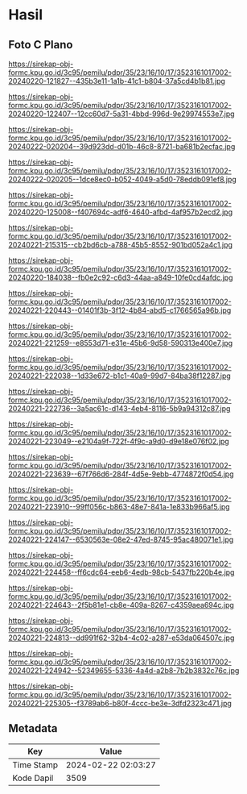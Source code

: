 # Hasil

## Foto C Plano

https://sirekap-obj-formc.kpu.go.id/3c95/pemilu/pdpr/35/23/16/10/17/3523161017002-20240220-121827--435b3e11-1a1b-41c1-b804-37a5cd4b1b81.jpg

https://sirekap-obj-formc.kpu.go.id/3c95/pemilu/pdpr/35/23/16/10/17/3523161017002-20240220-122407--12cc60d7-5a31-4bbd-996d-9e29974553e7.jpg

https://sirekap-obj-formc.kpu.go.id/3c95/pemilu/pdpr/35/23/16/10/17/3523161017002-20240222-020204--39d923dd-d01b-46c8-8721-ba681b2ecfac.jpg

https://sirekap-obj-formc.kpu.go.id/3c95/pemilu/pdpr/35/23/16/10/17/3523161017002-20240222-020205--1dce8ec0-b052-4049-a5d0-78eddb091ef8.jpg

https://sirekap-obj-formc.kpu.go.id/3c95/pemilu/pdpr/35/23/16/10/17/3523161017002-20240220-125008--f407694c-adf6-4640-afbd-4af957b2ecd2.jpg

https://sirekap-obj-formc.kpu.go.id/3c95/pemilu/pdpr/35/23/16/10/17/3523161017002-20240221-215315--cb2bd6cb-a788-45b5-8552-901bd052a4c1.jpg

https://sirekap-obj-formc.kpu.go.id/3c95/pemilu/pdpr/35/23/16/10/17/3523161017002-20240220-184038--fb0e2c92-c6d3-44aa-a849-10fe0cd4afdc.jpg

https://sirekap-obj-formc.kpu.go.id/3c95/pemilu/pdpr/35/23/16/10/17/3523161017002-20240221-220443--01401f3b-3f12-4b84-abd5-c1766565a96b.jpg

https://sirekap-obj-formc.kpu.go.id/3c95/pemilu/pdpr/35/23/16/10/17/3523161017002-20240221-221259--e8553d71-e31e-45b6-9d58-590313e400e7.jpg

https://sirekap-obj-formc.kpu.go.id/3c95/pemilu/pdpr/35/23/16/10/17/3523161017002-20240221-222038--1d33e672-b1c1-40a9-99d7-84ba38f12287.jpg

https://sirekap-obj-formc.kpu.go.id/3c95/pemilu/pdpr/35/23/16/10/17/3523161017002-20240221-222736--3a5ac61c-d143-4eb4-8116-5b9a94312c87.jpg

https://sirekap-obj-formc.kpu.go.id/3c95/pemilu/pdpr/35/23/16/10/17/3523161017002-20240221-223049--e2104a9f-722f-4f9c-a9d0-d9e18e076f02.jpg

https://sirekap-obj-formc.kpu.go.id/3c95/pemilu/pdpr/35/23/16/10/17/3523161017002-20240221-223639--67f766d6-284f-4d5e-9ebb-4774872f0d54.jpg

https://sirekap-obj-formc.kpu.go.id/3c95/pemilu/pdpr/35/23/16/10/17/3523161017002-20240221-223910--99ff056c-b863-48e7-841a-1e833b966af5.jpg

https://sirekap-obj-formc.kpu.go.id/3c95/pemilu/pdpr/35/23/16/10/17/3523161017002-20240221-224147--6530563e-08e2-47ed-8745-95ac480071e1.jpg

https://sirekap-obj-formc.kpu.go.id/3c95/pemilu/pdpr/35/23/16/10/17/3523161017002-20240221-224458--ff6cdc64-eeb6-4edb-98cb-5437fb220b4e.jpg

https://sirekap-obj-formc.kpu.go.id/3c95/pemilu/pdpr/35/23/16/10/17/3523161017002-20240221-224643--2f5b81e1-cb8e-409a-8267-c4359aea694c.jpg

https://sirekap-obj-formc.kpu.go.id/3c95/pemilu/pdpr/35/23/16/10/17/3523161017002-20240221-224813--dd991f62-32b4-4c02-a287-e53da064507c.jpg

https://sirekap-obj-formc.kpu.go.id/3c95/pemilu/pdpr/35/23/16/10/17/3523161017002-20240221-224942--52349655-5336-4a4d-a2b8-7b2b3832c76c.jpg

https://sirekap-obj-formc.kpu.go.id/3c95/pemilu/pdpr/35/23/16/10/17/3523161017002-20240221-225305--f3789ab6-b80f-4ccc-be3e-3dfd2323c471.jpg


## Metadata

| Key        | Value               |
| ---------- | ------------------- |
| Time Stamp | 2024-02-22 02:03:27 |
| Kode Dapil | 3509                |



